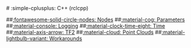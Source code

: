 <div class="centered-content" markdown>
# :simple-cplusplus: C++ (rclcpp)

##[:fontawesome-solid-circle-nodes: Nodes](nodes.md)
##[:material-cog: Parameters](parameters.md)
##[:material-console: Logging](logging.md)
##[:material-clock-time-eight: Time](time.md)
##[:material-axis-arrow: TF2](tf2.md)
##[:material-cloud: Point Clouds](pcl.md)
##[:material-lightbulb-variant: Workarounds](workarounds.md)

</div>
